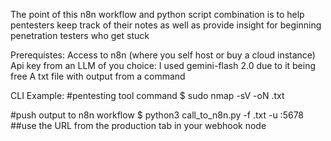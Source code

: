 The point of this n8n workflow and python script combination is to help pentesters keep track of their notes as well
as provide insight for beginning penetration testers who get stuck

Prerequistes:
  Access to n8n (where you self host or buy a cloud instance)
  Api key from an LLM of you choice: I used gemini-flash 2.0 due to it being free
  A txt file with output from a command 



CLI Example:
#pentesting tool command
$ sudo nmap -sV <target ip> -oN <output file>.txt

#push output to n8n workflow
$ python3 call_to_n8n.py -f <output file>.txt -u <your n8n ip>:5678 ##use the URL from the production tab in your webhook node


  
